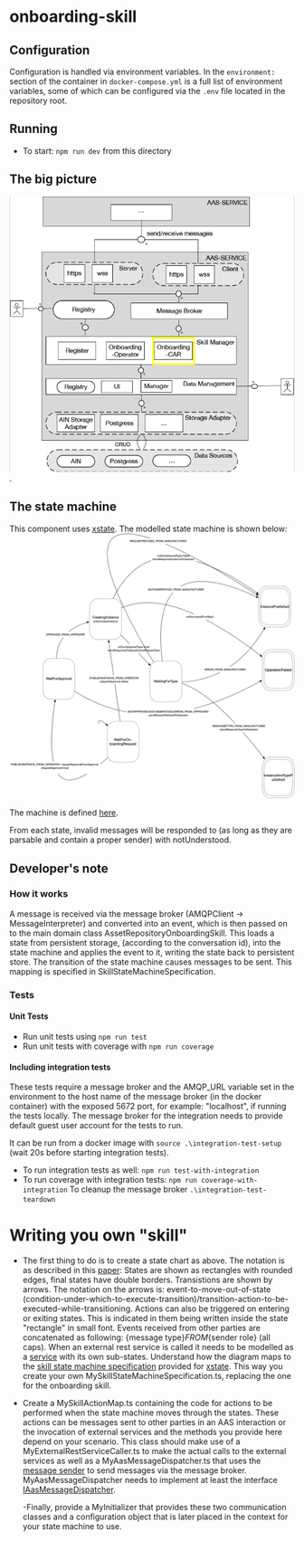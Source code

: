 # onboarding-skill

## Configuration
Configuration is handled via environment variables. In the `environment:` section of the container in `docker-compose.yml` is a full list of environment variables, some of which can be configured via the `.env` file located in the repository root.

## Running

- To start: `npm run dev` from this directory

## The big picture

![The big picture](doc/big_picture.png).

## The state machine

This component uses [xstate](https://github.com/davidkpiano/xstate). The modelled state machine is shown below: ![The state machine](doc/car.png)

The machine is defined [here](src/services/onboarding/SkillStateMachineSpecification.ts).

From each state, invalid messages will be responded to (as long as they are parsable and contain a proper sender) with notUnderstood.

## Developer's note

### How it works

A message is received via the message broker (AMQPClient -> MessageInterpreter) and converted into an event, which is then passed on to the main domain class AssetRepositoryOnboardingSkill. This loads a state from persistent storage, (according to the conversation id), into the state machine and applies the event to it, writing the state back to persistent store. The transition of the state machine causes messages to be sent. This mapping is specified in SkillStateMachineSpecification.

### Tests

#### Unit Tests

- Run unit tests using `npm run test`
- Run unit tests with coverage with `npm run coverage`

#### Including integration tests

These tests require a message broker and the AMQP_URL variable set in the environment to the host name of the message broker (in the docker container) with the exposed 5672 port, for example: "localhost", if running the tests locally. The message broker for the integration needs to provide default guest user account for the tests to run.

It can be run from a docker image with `source .\integration-test-setup` (wait 20s before starting integration tests).

- To run integration tests as well: `npm run test-with-integration`
- To run coverage with integration tests: `npm run coverage-with-integration`
  To cleanup the message broker `.\integration-test-teardown`

# Writing you own "skill"

- The first thing to do is to create a state chart as above. The notation is as described in this [paper](http://www.inf.ed.ac.uk/teaching/courses/seoc/2005_2006/resources/statecharts.pdf): States are shown as rectangles with rounded edges, final states have double borders. Transistions are shown by arrows. The notation on the arrows is: event-to-move-out-of-state (condition-under-which-to-execute-transition)/transition-action-to-be-executed-while-transitioning. Actions can also be triggered on entering or exiting states. This is indicated in them being written inside the state "rectangle" in small font. Events received from other parties are concatenated as following: {message type}_FROM_{sender role} (all caps). When an external rest service is called it needs to be modelled as a [service](https://xstate.js.org/docs/guides/communication.html#the-invoke-property) with its own sub-states. Understand how the diagram maps to the [skill state machine specification](src/services/onboarding/MySkillStateMachineSpecification.ts.) provided for [xstate](https://github.com/davidkpiano/xstate). This way you create your own MySkillStateMachineSpecification.ts, replacing the one for the onboarding skill.

- Create a MySkillActionMap.ts containing the code for actions to be performed when the state machine moves through the states. These actions can be messages sent to other parties in an AAS interaction or the invocation of external services and the methods you provide here depend on your scenario. This class should make use of a MyExternalRestServiceCaller.ts to make the actual calls to the external services as well as a MyAasMessageDispatcher.ts that uses the [message sender](src/base/messaging/MessageSender.ts) to send messages via the message broker. MyAasMessageDispatcher needs to implement at least the interface [IAasMessageDispatcher](src/base/messaginginterface/IAasMessageDispatcher.ts).

  -Finally, provide a MyInitializer that provides these two communication classes and a configuration object that is later placed in the context for your state machine to use.
